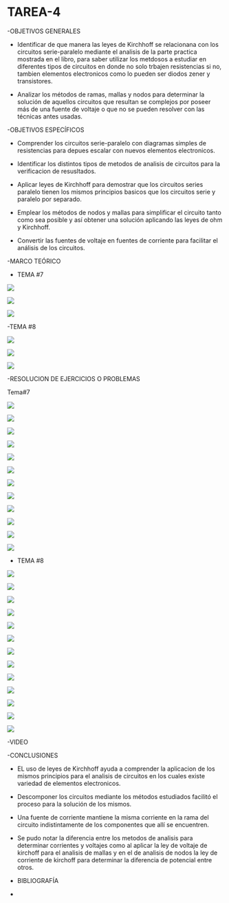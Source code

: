 # TAREA-4

-OBJETIVOS GENERALES

- Identificar de que manera las leyes de Kirchhoff se relacionana con los circuitos serie-paralelo mediante el analisis de la parte practica mostrada en el libro, para saber utilizar los metdosos a estudiar en diferentes tipos de circuitos en donde no solo trbajen resistencias si no, tambien elementos electronicos como lo pueden ser diodos zener y transistores.

-  Analizar los métodos de ramas, mallas y nodos para determinar la solución de aquellos circuitos que resultan se complejos por poseer más de una fuente de voltaje o que no se pueden resolver con las técnicas antes usadas.

-OBJETIVOS  ESPECÍFICOS 

- Comprender los circuitos serie-paralelo con diagramas simples de resistencias para depues escalar con nuevos elementos electronicos.

- Identificar los distintos tipos de metodos de analisis de circuitos para la verificacion de resusltados.

- Aplicar leyes de Kirchhoff para demostrar que los circuitos series paralelo tienen los mismos principios basicos que los circuitos serie y paralelo por separado.

- Emplear los métodos de nodos y mallas para simplificar el circuito tanto como sea posible y así obtener una solución aplicando las leyes de ohm y Kirchhoff. 
-  Convertir las fuentes de voltaje en fuentes de corriente para facilitar el análisis de los circuitos.

-MARCO  TEÓRICO

- TEMA #7

![](https://user-images.githubusercontent.com/84397282/123733661-82093180-d861-11eb-868d-9ad7c167741a.jpg)

![](https://user-images.githubusercontent.com/84397282/123733662-82a1c800-d861-11eb-9f7a-169fd025c750.jpg)

![](https://user-images.githubusercontent.com/84397282/123733663-82a1c800-d861-11eb-85a5-85a5e3aaa42c.jpg)



-TEMA #8

![](https://user-images.githubusercontent.com/84998005/125183666-0a7ebf00-e1de-11eb-8ae5-22d5e4204422.png)

![](https://user-images.githubusercontent.com/84998005/125183664-08b4fb80-e1de-11eb-81c7-59cf6609f8c7.png)

![](https://user-images.githubusercontent.com/84998013/125211978-d358ee00-e26f-11eb-9eed-c26b70dfd979.png)

-RESOLUCION DE EJERCICIOS O PROBLEMAS

Tema#7


![](https://user-images.githubusercontent.com/84998013/125382595-8baf9080-e35b-11eb-9982-ef3f1033926d.png)

![](https://user-images.githubusercontent.com/84998013/125382647-a97cf580-e35b-11eb-8cd3-ff18e89486da.png)
 
![](https://user-images.githubusercontent.com/84998013/125382694-bef21f80-e35b-11eb-9d68-d4b7e1d0fc50.png)

![](https://user-images.githubusercontent.com/84998013/125382828-04aee800-e35c-11eb-949b-625ab6d0ad44.png)

![](https://user-images.githubusercontent.com/84998005/125390734-f6b39400-e368-11eb-8217-f34d405b865a.png)

![](https://user-images.githubusercontent.com/84998005/125390733-f5826700-e368-11eb-992e-ef2e3720f4f1.png)


![](https://user-images.githubusercontent.com/84397282/123870182-95ff7280-d8f7-11eb-96d4-52c51de6fef8.jpg)

![](https://user-images.githubusercontent.com/84397282/124843547-c5495b80-df57-11eb-9edb-97f08b9786e2.jpg)

![](https://user-images.githubusercontent.com/84397282/124843551-c5e1f200-df57-11eb-9260-dc64cfb33f91.jpg)

![](https://user-images.githubusercontent.com/84397282/124843552-c5e1f200-df57-11eb-8389-40e21668b366.jpg)

![](https://user-images.githubusercontent.com/84397282/124843554-c67a8880-df57-11eb-99cf-1f6a89446757.jpg)

![](https://user-images.githubusercontent.com/84397282/124843555-c67a8880-df57-11eb-88d6-50353a45b64b.jpg)


- TEMA #8

![](https://user-images.githubusercontent.com/84998005/125373425-bf35ef00-e34a-11eb-8148-155343f2f524.png)

![](https://user-images.githubusercontent.com/84998005/125373420-be04c200-e34a-11eb-8a81-0b9b8b7ef7e7.png)

![](https://user-images.githubusercontent.com/84998005/125373419-bcd39500-e34a-11eb-846e-410caf900edd.png)

![](https://user-images.githubusercontent.com/84998005/125373435-c1984900-e34a-11eb-9ef6-dc64c51e633c.png)

![](https://user-images.githubusercontent.com/84998005/125373430-c0671c00-e34a-11eb-9a07-33c3d2149c58.png)


![](https://user-images.githubusercontent.com/84998013/125379619-77b56000-e356-11eb-9f65-68d8f79b0a6c.png)

![](https://user-images.githubusercontent.com/84998013/125379714-a0d5f080-e356-11eb-9f32-8b7b59b4040b.png)

![](https://user-images.githubusercontent.com/84998013/125379759-b64b1a80-e356-11eb-84e7-8346f17319fb.png)

![](https://user-images.githubusercontent.com/84998013/125379807-ccf17180-e356-11eb-9b1c-3f6e5a7b9c70.png)

![](https://user-images.githubusercontent.com/84998013/125379868-edb9c700-e356-11eb-8ba8-7e69b440278d.png)

![](https://user-images.githubusercontent.com/84998013/125379912-04f8b480-e357-11eb-9022-b80b597c983d.png)

![](https://user-images.githubusercontent.com/84998013/125379973-1cd03880-e357-11eb-918e-07143e1050c6.png)

![](https://user-images.githubusercontent.com/84998013/125380040-35d8e980-e357-11eb-9f2c-820ccdc24983.png)


-VIDEO


-CONCLUSIONES

- EL uso de leyes de Kirchhoff ayuda a comprender la aplicacion de los mismos principios para el analisis de circuitos en los cuales existe variedad de elementos electronicos.

- Descomponer los circuitos mediante los métodos estudiados facilitó el proceso para la solución de los mismos.

-  Una fuente de corriente mantiene la misma corriente en la rama del circuito indistintamente de los componentes que allí se encuentren. 

- Se pudo notar la  diferencia entre los  metodos de analisis para determinar corrientes y voltajes como al aplicar la ley de voltaje de kirchoff para el analisis de mallas y en el de analisis de nodos la ley de corriente de kirchoff para determinar la diferencia de potencial entre otros.


- BIBLIOGRAFÍA 

-


